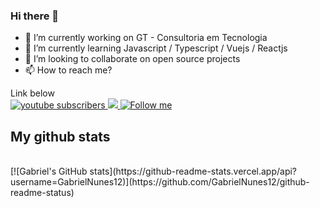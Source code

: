 ### Hi there 👋

<!--
**GabrielNunes12/GabrielNunes12** is a ✨ _special_ ✨ repository because its `README.md` (this file) appears on your GitHub profile.

-->
- 🔭 I’m currently working on GT - Consultoria em Tecnologia
- 🌱 I’m currently learning Javascript / Typescript / Vuejs / Reactjs
- 👯 I’m looking to collaborate on open source projects 
- 📫 How to reach me? 

Link below
<br/>
<a href="https://www.youtube.com/channel/UC4gD3DdOLveC2r6tSMqNKbw">
 <img alt="youtube subscribers" src="https://github-readme-youtube-stats.herokuapp.com/subscribers/index.php?id=UC4gD3DdOLveC2r6tSMqNKbw&key=AIzaSyCWBNy7F8nXv_6OEiVeyrFlLVTluIdf4sI"/>
</a>
<a href="https://discord.gg/XjXQABH">
 <img src="https://img.shields.io/discord/591914197219016707.svg?label=&logo=discord&logoColor=ffffff&color=7389D8&labelColor=6A7EC2">
</a>
<a href="https://twitter.com/Itsan0therguy">
 <img alt="Follow me" src="https://img.shields.io/twitter/url?color=Yellow&label=Follow%20me&style=social&url=https%3A%2F%2Ftwitter.com%2FItsan0therguy"/>
</a>

<h2>My github stats</h2>
<br>
[![Gabriel's GitHub stats](https://github-readme-stats.vercel.app/api?username=GabrielNunes12)](https://github.com/GabrielNunes12/github-readme-status)
